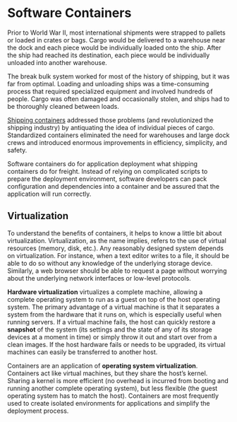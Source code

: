 # Software Containers

Prior to World War II, most international shipments were strapped to pallets or loaded in crates or bags. Cargo would be delivered to a warehouse near the dock and each piece would be individually loaded onto the ship. After the ship had reached its destination, each piece would be individually unloaded into another warehouse.

The break bulk system worked for most of the history of shipping, but it was far from optimal. Loading and unloading ships was a time-consuming process that required specialized equipment and involved hundreds of people. Cargo was often damaged and occasionally stolen, and ships had to be thoroughly cleaned between loads.

[Shipping containers][intermodal-containers] addressed those problems (and revolutionized the shipping industry) by antiquating the idea of individual pieces of cargo. Standardized containers eliminated the need for warehouses and large dock crews and introduced enormous improvements in efficiency, simplicity, and safety.

Software containers do for application deployment what shipping containers do for freight. Instead of relying on complicated scripts to prepare the deployment environment, software developers can pack configuration and dependencies into a container and be assured that the application will run correctly.

## Virtualization

To understand the benefits of containers, it helps to know a little bit about virtualization. Virtualization, as the name implies, refers to the use of virtual resources (memory, disk, etc.). Any reasonably designed system depends on virtualization. For instance, when a text editor writes to a file, it should be able to do so without any knowledge of the underlying storage device. Similarly, a web browser should be able to request a page without worrying about the underlying network interfaces or low-level protocols.

**Hardware virtualization** virtualizes a complete machine, allowing a complete operating system to run as a guest on top of the host operating system. The primary advantage of a virtual machine is that it separates a system from the hardware that it runs on, which is especially useful when running servers. If a virtual machine fails, the host can quickly restore a **snapshot** of the system (its settings and the state of any of its storage devices at a moment in time) or simply throw it out and start over from a clean images. If the host hardware fails or needs to be upgraded, its virtual machines can easily be transferred to another host.

Containers are an application of **operating system virtualization**. Containers act like virtual machines, but they share the host’s kernel. Sharing a kernel is more efficient (no overhead is incurred from booting and running another complete operating system), but less flexible (the guest operating system has to match the host). Containers are most frequently used to create isolated environments for applications and simplify the deployment process.

[intermodal-containers]: https://en.wikipedia.org/wiki/Intermodal_container

